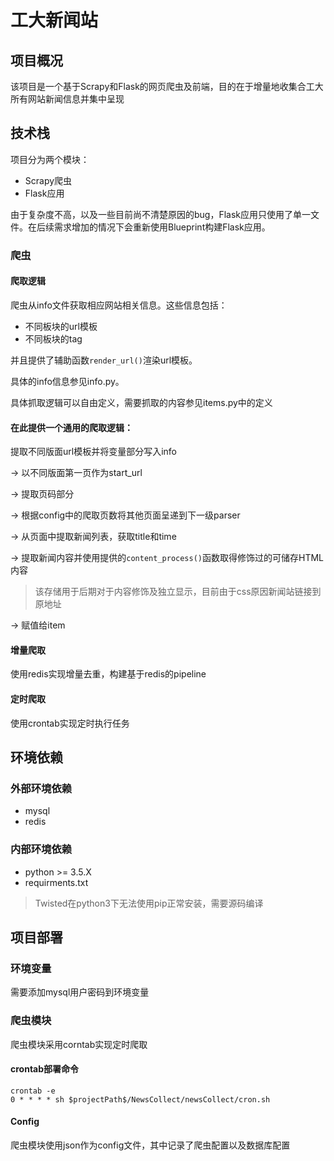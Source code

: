 # 工大新闻站
## 项目概况
该项目是一个基于Scrapy和Flask的网页爬虫及前端，目的在于增量地收集合工大所有网站新闻信息并集中呈现

## 技术栈
项目分为两个模块：
- Scrapy爬虫
- Flask应用

由于复杂度不高，以及一些目前尚不清楚原因的bug，Flask应用只使用了单一文件。在后续需求增加的情况下会重新使用Blueprint构建Flask应用。

### 爬虫
#### 爬取逻辑
爬虫从info文件获取相应网站相关信息。这些信息包括：
- 不同板块的url模板
- 不同板块的tag

并且提供了辅助函数`render_url()`渲染url模板。

具体的info信息参见info.py。

具体抓取逻辑可以自由定义，需要抓取的内容参见items.py中的定义

#### 在此提供一个通用的爬取逻辑：

提取不同版面url模板并将变量部分写入info

-> 以不同版面第一页作为start_url

-> 提取页码部分

-> 根据config中的爬取页数将其他页面呈递到下一级parser

-> 从页面中提取新闻列表，获取title和time

-> 提取新闻内容并使用提供的`content_process()`函数取得修饰过的可储存HTML内容

> 该存储用于后期对于内容修饰及独立显示，目前由于css原因新闻站链接到原地址

-> 赋值给item

#### 增量爬取
使用redis实现增量去重，构建基于redis的pipeline
#### 定时爬取
使用crontab实现定时执行任务

## 环境依赖
### 外部环境依赖
- mysql
- redis
### 内部环境依赖
- python >= 3.5.X
- requirments.txt
> Twisted在python3下无法使用pip正常安装，需要源码编译


## 项目部署
### 环境变量
需要添加mysql用户密码到环境变量
### 爬虫模块
爬虫模块采用corntab实现定时爬取
#### crontab部署命令
```
crontab -e
0 * * * * sh $projectPath$/NewsCollect/newsCollect/cron.sh
```
#### Config
爬虫模块使用json作为config文件，其中记录了爬虫配置以及数据库配置




